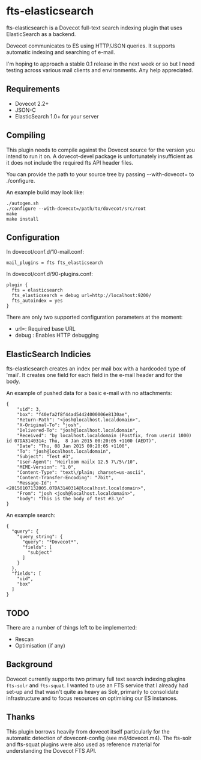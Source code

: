 # fts-elasticsearch
fts-elasticsearch is a Dovecot full-text search indexing plugin that uses ElasticSearch as a backend.

Dovecot communicates to ES using HTTP/JSON queries. It supports automatic indexing and searching of e-mail.

I'm hoping to approach a stable 0.1 release in the next week or so but I need testing across various mail clients and environments. Any help appreciated.

## Requirements
* Dovecot 2.2+
* JSON-C
* ElasticSearch 1.0+ for your server

## Compiling
This plugin needs to compile against the Dovecot source for the version you intend to run it on. A dovecot-devel package is unfortunately insufficient as it does not include the required fts API header files. 

You can provide the path to your source tree by passing --with-dovecot= to ./configure.

An example build may look like:

    ./autogen.sh
    ./configure --with-dovecot=/path/to/dovecot/src/root
    make
    make install

## Configuration
In dovecot/conf.d/10-mail.conf:

	mail_plugins = fts fts_elasticsearch

In dovecot/conf.d/90-plugins.conf:

	plugin {
	  fts = elasticsearch
	  fts_elasticsearch = debug url=http://localhost:9200/
	  fts_autoindex = yes
	}

There are only two supported configuration parameters at the moment:
* url=<elasticsearch url>: Required base URL
* debug : Enables HTTP debugging

## ElasticSearch Indicies
fts-elasticsearch creates an index per mail box with a hardcoded type of 'mail'. It creates one field for each field in the e-mail header and for the body.

An example of pushed data for a basic e-mail with no attachments:

	{
		"uid": 3,
		"box": "f40efa2f8f44ad54424000006e8130ae",
		"Return-Path": "<josh@localhost.localdomain>",
		"X-Original-To": "josh",
		"Delivered-To": "josh@localhost.localdomain",
		"Received": "by localhost.localdomain (Postfix, from userid 1000) id 07DA3140314; Thu,  8 Jan 2015 00:20:05 +1100 (AEDT)",
		"Date": "Thu, 08 Jan 2015 00:20:05 +1100",
		"To": "josh@localhost.localdomain",
		"Subject": "Test #3",
		"User-Agent": "Heirloom mailx 12.5 7\/5\/10",
		"MIME-Version": "1.0",
		"Content-Type": "text\/plain; charset=us-ascii",
		"Content-Transfer-Encoding": "7bit",
		"Message-Id": "<20150107132005.07DA3140314@localhost.localdomain>",
		"From": "josh <josh@localhost.localdomain>",
		"body": "This is the body of test #3.\n"
	}

An example search:

	{
	  "query": {
	    "query_string": {
	      "query": "*Dovecot*",
	      "fields": [
	        "subject"
	      ]
	    }
	  },
	  "fields": [
	    "uid",
	    "box"
	  ]
	}

## TODO
There are a number of things left to be implemented:
* Rescan
* Optimisation (if any)

## Background
Dovecot currently supports two primary full text search indexing plugins `fts-solr` and `fts-squat`. I wanted to use an FTS service that I already had set-up and that wasn't quite as heavy as Solr, primarily to consolidate infrastructure and to focus resources on optimising our ES instances.

## Thanks
This plugin borrows heavily from dovecot itself particularly for the automatic detection of dovecont-config (see m4/dovecot.m4). The fts-solr and fts-squat plugins were also used as reference material for understanding the Dovecot FTS API.
